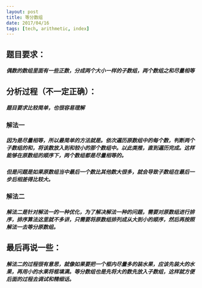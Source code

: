 ```yaml
---
layout: post
title: 等分数组
date: 2017/04/16
tags: [tech, arithmetic, index]
---
```


## 题目要求：
##### 偶数的数组里面有一些正数，分成两个大小一样的子数组，两个数组之和尽量相等
<!--more-->

## 分析过程（不一定正确）：
##### 题目要求比较简单，也很容易理解
### 解法一
##### 因为是尽量相等，所以最简单的方法就是。依次遍历原数组中的每个数，判断两个子数组的和，将该数放入到和较小的那个数组中。以此类推，直到遍历完成。这样能够在原数组的顺序下，两个数组都是尽量相等的。
##### 但是问题是如果原数组当中最后一个数比其他数大很多，就会导致子数组在最后一步后相差得比较大。

### 解法二
##### 解法二是针对解法一的一种优化，为了解决解法一种的问题，需要对原数组进行排序，排序算法这里就不多讲，只需要将原数组排列成从大到小的顺序，然后再按照解法一去等分原数组。

## 最后再说一些：
##### 解法二的过程很有意思，就像如果要把一个框内尽量多的装水果，应该先装大的水果，再用小的水果将框填满。等分数组也是先将大的数先放入子数组，这样就方便后面的过程去调试和精细话。
